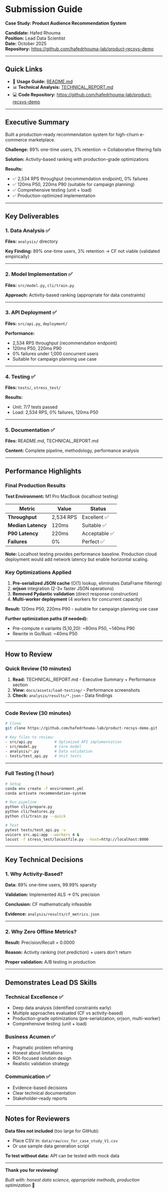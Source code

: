 # Submission Guide

**Case Study: Product Audience Recommendation System**

**Candidate:** Hafed Rhouma  
**Position:** Lead Data Scientist  
**Date:** October 2025  
**Repository:** https://github.com/hafedrhouma-lab/product-recsys-demo

---

## Quick Links

- 📖 **Usage Guide:** [README.md](README.md)
- 📊 **Technical Analysis:** [TECHNICAL_REPORT.md](TECHNICAL_REPORT.md)
- 💻 **Code Repository:** https://github.com/hafedrhouma-lab/product-recsys-demo

---

## Executive Summary

Built a production-ready recommendation system for high-churn e-commerce marketplace.

**Challenge:** 89% one-time users, 3% retention → Collaborative filtering fails

**Solution:** Activity-based ranking with production-grade optimizations

**Results:**
- ✅ 2,534 RPS throughput (recommendation endpoint), 0% failures
- ✅ 120ms P50, 220ms P90 (suitable for campaign planning)
- ✅ Comprehensive testing (unit + load)
- ✅ Production-optimized implementation

---

## Key Deliverables

### 1. Data Analysis ✅

**Files:** `analysis/` directory

**Key Finding:** 89% one-time users, 3% retention → CF not viable (validated empirically)

---

### 2. Model Implementation ✅

**Files:** `src/model.py`, `cli/train.py`

**Approach:** Activity-based ranking (appropriate for data constraints)

---

### 3. API Deployment ✅

**Files:** `src/api.py`, `deployment/`

**Performance:** 
- 2,534 RPS throughput (recommendation endpoint)
- 120ms P50, 220ms P90
- 0% failures under 1,000 concurrent users
- Suitable for campaign planning use case

---

### 4. Testing ✅

**Files:** `tests/`, `stress_test/`

**Results:**
- Unit: 7/7 tests passed
- Load: 2,534 RPS, 0% failures, 120ms P50

---

### 5. Documentation ✅

**Files:** README.md, TECHNICAL_REPORT.md

**Content:** Complete pipeline, methodology, performance analysis

---

## Performance Highlights

### Final Production Results

**Test Environment:** M1 Pro MacBook (localhost testing)

| Metric | Value | Status |
|--------|-------|--------|
| **Throughput** | 2,534 RPS | Excellent ✅ |
| **Median Latency** | 120ms | Suitable ✅ |
| **P90 Latency** | 220ms | Acceptable ✅ |
| **Failures** | 0% | Perfect ✅ |

**Note:** Localhost testing provides performance baseline. Production cloud deployment would add network latency but enable horizontal scaling.

### Key Optimizations Applied

1. **Pre-serialized JSON cache** (O(1) lookup, eliminates DataFrame filtering)
2. **orjson** integration (2-3× faster JSON operations)
3. **Removed Pydantic validation** (direct response construction)
4. **Multi-worker deployment** (4 workers for concurrent capacity)

**Result:** 120ms P50, 220ms P90 - suitable for campaign planning use case

**Further optimization paths (if needed):**
- Pre-compute n variants (5,10,20): ~80ms P50, ~140ms P90
- Rewrite in Go/Rust: ~40ms P50

---

## How to Review

### Quick Review (10 minutes)

1. **Read:** TECHNICAL_REPORT.md - Executive Summary + Performance section
2. **View:** `docs/assets/load-testing/` - Performance screenshots
3. **Check:** `analysis/results/*.json` - Data findings

---

### Code Review (30 minutes)

```bash
# Clone
git clone https://github.com/hafedrhouma-lab/product-recsys-demo.git

# Key files to review:
- src/api.py          # Optimized API implementation
- src/model.py        # Core model
- analysis/*.py       # Data validation
- tests/test_api.py   # Unit tests
```

---

### Full Testing (1 hour)

```bash
# Setup
conda env create -f environment.yml
conda activate recommendation-system

# Run pipeline
python cli/prepare.py
python cli/features.py
python cli/train.py --quick

# Test
pytest tests/test_api.py -v
uvicorn src.api:app --workers 4 &
locust -f stress_test/locustfile.py --host=http://localhost:8000
```

---

## Key Technical Decisions

### 1. Why Activity-Based?

**Data:** 89% one-time users, 99.99% sparsity

**Validation:** Implemented ALS → 0% precision

**Conclusion:** CF mathematically infeasible

**Evidence:** `analysis/results/cf_metrics.json`

---

### 2. Why Zero Offline Metrics?

**Result:** Precision/Recall = 0.0000

**Reason:** Activity ranking (not prediction) + users don't return

**Proper validation:** A/B testing in production

---

## Demonstrates Lead DS Skills

### Technical Excellence ✅
- Deep data analysis (identified constraints early)
- Multiple approaches evaluated (CF vs activity-based)
- Production-grade optimizations (pre-serialization, orjson, multi-worker)
- Comprehensive testing (unit + load)

### Business Acumen ✅
- Pragmatic problem reframing
- Honest about limitations
- ROI-focused solution design
- Realistic validation strategy

### Communication ✅
- Evidence-based decisions
- Clear technical documentation
- Stakeholder-ready reports

---

## Notes for Reviewers

**Data files not included** (too large for GitHub):
- Place CSV in: `data/raw/csv_for_case_study_V1.csv`
- Or use sample data generation script

**To test without data:** API can be tested with mock data

---

**Thank you for reviewing!**

*Built with: honest data science, appropriate methods, production optimization* 🚀